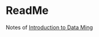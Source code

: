 # ReadMe

Notes of  [Introduction to Data Ming](https://www-users.cs.umn.edu/~kumar001/dmbook/index.php) 



